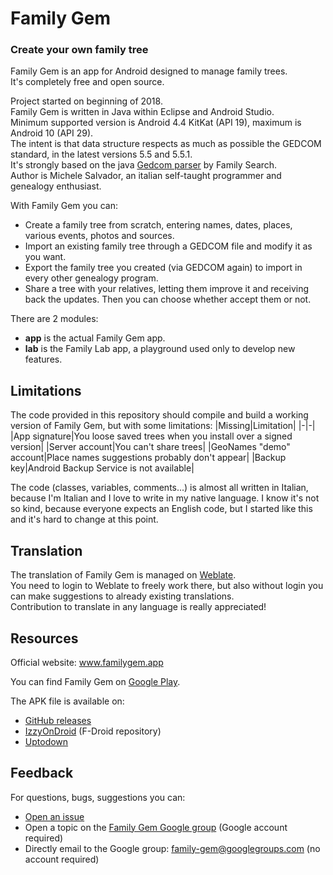 # Family Gem
### Create your own family tree

Family Gem is an app for Android designed to manage family trees.<br>
It's completely free and open source.

Project started on beginning of 2018.<br>
Family Gem is written in Java within Eclipse and Android Studio.<br>
Minimum supported version is Android 4.4 KitKat (API 19), maximum is Android 10 (API 29).<br>
The intent is that data structure respects as much as possible the GEDCOM standard, in the latest versions 5.5 and 5.5.1.<br>
It's strongly based on the java [Gedcom parser](https://github.com/FamilySearch/Gedcom) by Family Search.<br>
Author is Michele Salvador, an italian self-taught programmer and genealogy enthusiast.

With Family Gem you can:
- Create a family tree from scratch, entering names, dates, places, various events, photos and sources.
- Import an existing family tree through a GEDCOM file and modify it as you want.
- Export the family tree you created (via GEDCOM again) to import in every other genealogy program.
- Share a tree with your relatives, letting them improve it and receiving back the updates. Then you can choose whether accept them or not.

There are 2 modules:
- **app** is the actual Family Gem app.
- **lab** is the Family Lab app, a playground used only to develop new features.

## Limitations
The code provided in this repository should compile and build a working version of Family Gem, but with some limitations:
|Missing|Limitation|
|-|-|
|App signature|You loose saved trees when you install over a signed version|
|Server account|You can't share trees|
|GeoNames "demo" account|Place names suggestions probably don't appear|
|Backup key|Android Backup Service is not available|

The code (classes, variables, comments...) is almost all written in Italian, because I'm Italian and I love to write in my native language. I know it's not so kind, because everyone expects an English code, but I started like this and it's hard to change at this point.

## Translation
The translation of Family Gem is managed on [Weblate](https://hosted.weblate.org/projects/family-gem/app/).<br>
You need to login to Weblate to freely work there, but also without login you can make suggestions to already existing translations.<br>
Contribution to translate in any language is really appreciated!

## Resources
Official website: www.familygem.app

You can find Family Gem on [Google Play](https://play.google.com/store/apps/details?id=app.familygem).

The APK file is available on:
- [GitHub releases](https://github.com/michelesalvador/FamilyGem/releases)
- [IzzyOnDroid](https://apt.izzysoft.de/fdroid/index/apk/app.familygem) (F-Droid repository)
- [Uptodown](https://family-gem.en.uptodown.com)

## Feedback
For questions, bugs, suggestions you can:
- [Open an issue](https://github.com/michelesalvador/FamilyGem/issues)
- Open a topic on the [Family Gem Google group](https://groups.google.com/forum/#!forum/family-gem) (Google account required)
- Directly email to the Google group: family-gem@googlegroups.com (no account required)